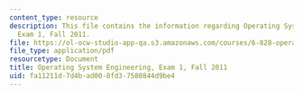 ```yaml
---
content_type: resource
description: This file contains the information regarding Operating System Engineering,
  Exam 1, Fall 2011.
file: https://ol-ocw-studio-app-qa.s3.amazonaws.com/courses/6-828-operating-system-engineering-fall-2012/fa11211d7d4bad008fd37580844d9be4_MIT6_828F12_q11_1.pdf
file_type: application/pdf
resourcetype: Document
title: Operating System Engineering, Exam 1, Fall 2011
uid: fa11211d-7d4b-ad00-8fd3-7580844d9be4
---
```

